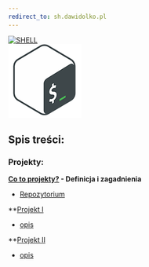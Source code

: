 ```yaml
---
redirect_to: sh.dawidolko.pl
---
```


[![SHELL](https://readme-typing-svg.herokuapp.com?font=Fira+Code&weight=500&size=40&pause=1000&color=000000&width=600&height=70&lines=J%C4%99zyk+Shell)](https://github.com/dawidolko/Operating-Systems/tree/main)
<br>![JS](shell.png)

## Spis treści:

### Projekty:
**[Co to projekty?](projects/README.md) - Definicja i zagadnienia**
 - [Repozytorium](https://github.com/dawidolko/Operating-Systems/tree/main/projects)

**[Projekt I](https://github.com/dawidolko/Operating-Systems/blob/main/projects/7opcjiDELTA/Projekt%201.sh)
 - [opis](projects/7opcjiDELTA/README.md)

**[Projekt II](https://github.com/dawidolko/Operating-Systems/blob/main/projects/7opcjiDELTA/Projekt%202.sh)
 - [opis](projects/7opcjiDELTA/README.md)

